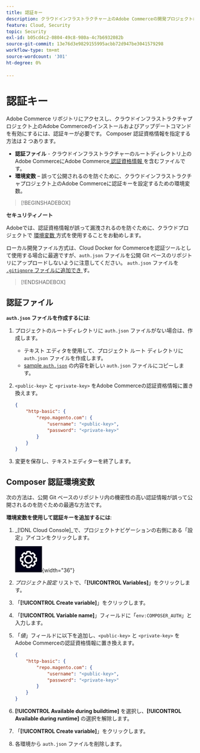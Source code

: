 ```yaml
---
title: 認証キー
description: クラウドインフラストラクチャー上のAdobe Commerceの開発プロジェクトに認証キーを適用する方法を説明します。
feature: Cloud, Security
topic: Security
exl-id: b05cd4c2-0804-49c8-980a-4c7b6932082b
source-git-commit: 13e76d3e9829155995acbb72d947be3041579298
workflow-type: tm+mt
source-wordcount: '301'
ht-degree: 0%

---
```


# 認証キー

Adobe Commerce リポジトリにアクセスし、クラウドインフラストラクチャプロジェクト上のAdobe Commerceのインストールおよびアップデートコマンドを有効にするには、認証キーが必要です。 Composer 認証資格情報を指定する方法は 2 つあります。

- **認証ファイル** - クラウドインフラストラクチャーのルートディレクトリ上のAdobe CommerceにAdobe Commerce[ 認証資格情報 ](https://experienceleague.adobe.com/docs/commerce-operations/installation-guide/prerequisites/authentication-keys.html) を含むファイルです。
- **環境変数** – 誤って公開されるのを防ぐために、クラウドインフラストラクチャプロジェクト上のAdobe Commerceに認証キーを設定するための環境変数。

>[!BEGINSHADEBOX]

**セキュリティノート**

Adobeでは、認証資格情報が誤って漏洩されるのを防ぐために、クラウドプロジェクトで [ 環境変数 ](#composer-auth-environment-variable) 方式を使用することをお勧めします。

ローカル開発ファイル方式は、Cloud Docker for Commerceを認証ツールとして使用する場合に最適ですが、`auth.json` ファイルを公開 Git ベースのリポジトリにアップロードしないように注意してください。 `auth.json` ファイルを [`.gitignore` ファイルに追加でき ](../project/file-structure.md#ignoring-files) す。

>[!ENDSHADEBOX]

## 認証ファイル

**`auth.json` ファイルを作成するには**:

1. プロジェクトのルートディレクトリに `auth.json` ファイルがない場合は、作成します。

   - テキスト エディタを使用して、プロジェクト ルート ディレクトリに `auth.json` ファイルを作成します。
   - [sample `auth.json`](https://github.com/magento/magento2/blob/2.3/auth.json.sample) の内容を新しい `auth.json` ファイルにコピーします。

1. `<public-key>` と `<private-key>` をAdobe Commerceの認証資格情報に置き換えます。

   ```json
   {
       "http-basic": {
           "repo.magento.com": {
               "username": "<public-key>",
               "password": "<private-key>"
           }
       }
   }
   ```

1. 変更を保存し、テキストエディターを終了します。

## Composer 認証環境変数

次の方法は、公開 Git ベースのリポジトリ内の機密性の高い認証情報が誤って公開されるのを防ぐための最適な方法です。

**環境変数を使用して認証キーを追加するには**:

1. _[!DNL Cloud Console]_で、プロジェクトナビゲーションの右側にある「設定」アイコンをクリックします。

   ![ プロジェクトの設定 ](../../assets/icon-configure.png){width="36"}

1. _プロジェクト設定_ リストで、「**[!UICONTROL Variables]**」をクリックします。

1. 「**[!UICONTROL Create variable]**」をクリックします。

1. 「**[!UICONTROL Variable name]**」フィールドに「`env:COMPOSER_AUTH`」と入力します。

1. 「_値_」フィールドに以下を追加し、`<public-key>` と `<private-key>` をAdobe Commerceの認証資格情報に置き換えます。

   ```json
   {
       "http-basic": {
           "repo.magento.com": {
               "username": "<public-key>",
               "password": "<private-key>"
           }
       }
   }
   ```

1. **[!UICONTROL Available during buildtime]** を選択し、**[!UICONTROL Available during runtime]** の選択を解除します。

1. 「**[!UICONTROL Create variable]**」をクリックします。

1. 各環境から `auth.json` ファイルを削除します。
